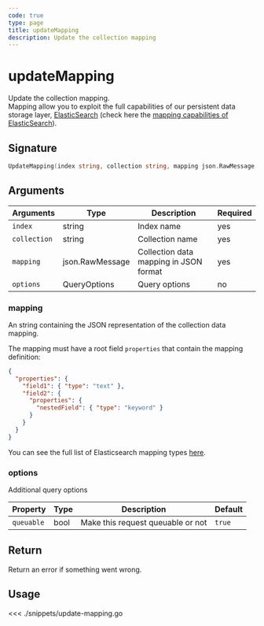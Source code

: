 ```yaml
---
code: true
type: page
title: updateMapping
description: Update the collection mapping
---
```


# updateMapping

Update the collection mapping.  
Mapping allow you to exploit the full capabilities of our
persistent data storage layer, [ElasticSearch](https://www.elastic.co/products/elasticsearch) (check here the [mapping capabilities of ElasticSearch](https://www.elastic.co/guide/en/elasticsearch/reference/5.4/mapping.html)).

## Signature

```go
UpdateMapping(index string, collection string, mapping json.RawMessage, options types.QueryOptions) error
```

## Arguments

| Arguments    | Type            | Description                            | Required |
| ------------ | --------------- | -------------------------------------- | -------- |
| `index`      | string          | Index name                             | yes      |
| `collection` | string          | Collection name                        | yes      |
| `mapping`    | json.RawMessage | Collection data mapping in JSON format | yes      |
| `options`    | QueryOptions    | Query options                          | no       |

### **mapping**

An string containing the JSON representation of the collection data mapping.

The mapping must have a root field `properties` that contain the mapping definition:

```json
{
  "properties": {
    "field1": { "type": "text" },
    "field2": {
      "properties": {
        "nestedField": { "type": "keyword" }
      }
    }
  }
}
```

You can see the full list of Elasticsearch mapping types [here](https://www.elastic.co/guide/en/elasticsearch/reference/5.4/mapping.html).

### **options**

Additional query options

| Property   | Type | Description                       | Default |
| ---------- | ---- | --------------------------------- | ------- |
| `queuable` | bool | Make this request queuable or not | `true`  |

## Return

Return an error if something went wrong.

## Usage

<<< ./snippets/update-mapping.go
